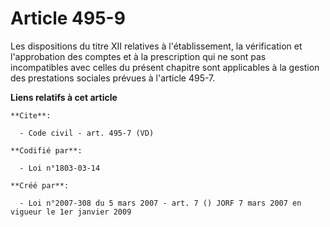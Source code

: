 # Article 495-9

Les dispositions du titre XII relatives à l'établissement, la vérification et l'approbation des comptes et à la prescription
qui ne sont pas incompatibles avec celles du présent chapitre sont applicables à la gestion des prestations sociales prévues
à l'article 495-7.

**Liens relatifs à cet article**

	**Cite**:

	  - Code civil - art. 495-7 (VD)

	**Codifié par**:

	  - Loi n°1803-03-14

	**Créé par**:

	  - Loi n°2007-308 du 5 mars 2007 - art. 7 () JORF 7 mars 2007 en vigueur le 1er janvier 2009
